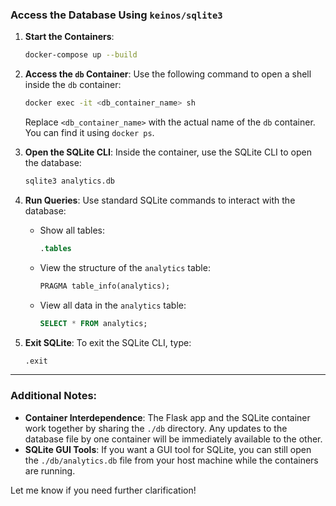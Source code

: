 ### **Access the Database Using `keinos/sqlite3`**

1. **Start the Containers**:
   ```bash
   docker-compose up --build
   ```

2. **Access the `db` Container**:
   Use the following command to open a shell inside the `db` container:
   ```bash
   docker exec -it <db_container_name> sh
   ```

   Replace `<db_container_name>` with the actual name of the `db` container. You can find it using `docker ps`.

3. **Open the SQLite CLI**:
   Inside the container, use the SQLite CLI to open the database:
   ```bash
   sqlite3 analytics.db
   ```

4. **Run Queries**:
   Use standard SQLite commands to interact with the database:
   - Show all tables:
     ```sql
     .tables
     ```
   - View the structure of the `analytics` table:
     ```sql
     PRAGMA table_info(analytics);
     ```
   - View all data in the `analytics` table:
     ```sql
     SELECT * FROM analytics;
     ```

5. **Exit SQLite**:
   To exit the SQLite CLI, type:
   ```bash
   .exit
   ```

---

### Additional Notes:
- **Container Interdependence**: The Flask app and the SQLite container work together by sharing the `./db` directory. Any updates to the database file by one container will be immediately available to the other.
- **SQLite GUI Tools**: If you want a GUI tool for SQLite, you can still open the `./db/analytics.db` file from your host machine while the containers are running.

Let me know if you need further clarification!